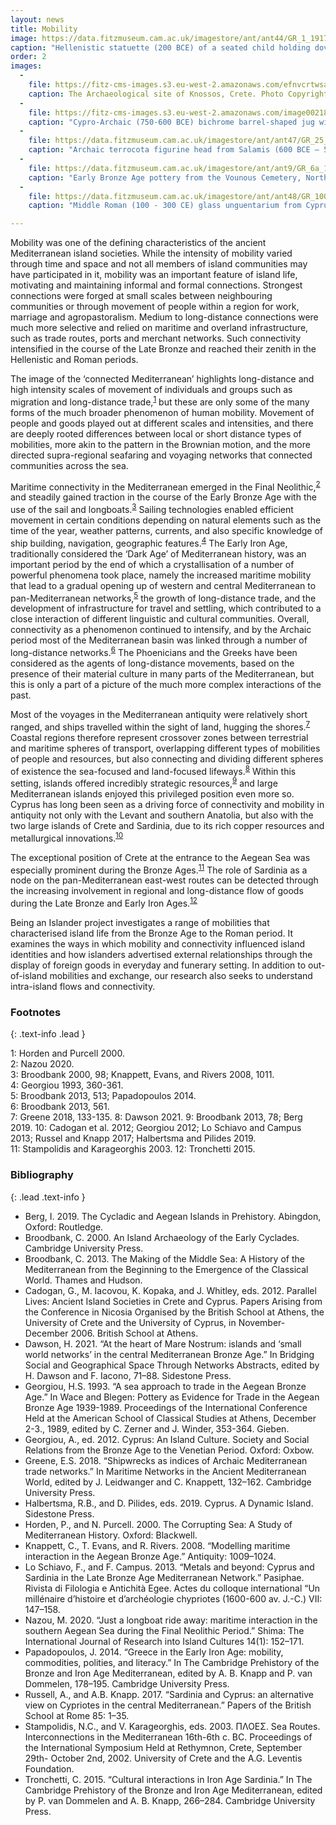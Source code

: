 ```yaml
---
layout: news
title: Mobility
image: https://data.fitzmuseum.cam.ac.uk/imagestore/ant/ant44/GR_1_1917_1_201410_jas244_dc2.jpg
caption: "Hellenistic statuette (200 BCE) of a seated child holding dove, © The Fitzwilliam Museum, Cambridge 2020."
order: 2
images:
  -
    file: https://fitz-cms-images.s3.eu-west-2.amazonaws.com/efnvcrtwsaefbik-copy-1-.jpg
    caption: The Archaeological site of Knossos, Crete. Photo Copyright Christophilopoulou 2021
  -
    file: https://fitz-cms-images.s3.eu-west-2.amazonaws.com/image00218.jpg
    caption: "Cypro-Archaic (750-600 BCE) bichrome barrel-shaped jug with concentric circles and stylised birds, from Cyprus @Fitzwilliam Museum 2020"
  -
    file: https://data.fitzmuseum.cam.ac.uk/imagestore/ant/ant47/GR_25_1890_1_201604_kly25_dc2.jpg
    caption: "Archaic terrocota figurine head from Salamis (600 BCE — 501 BCE)"
  -
    file: https://data.fitzmuseum.cam.ac.uk/imagestore/ant/ant9/GR_6a_1939_281_29.jpg
    caption: "Early Bronze Age pottery from the Vounous Cemetery, North Cyprus. @ Fitzwilliam museum 2020."
  -
    file: https://data.fitzmuseum.cam.ac.uk/imagestore/ant/ant48/GR_100_1888_1_201706_sjc288_dc2.jpg
    caption: "Middle Roman (100 - 300 CE) glass unguentarium from Cyprus"

---
```


Mobility was one of the defining characteristics of the ancient Mediterranean island societies. While the intensity of mobility varied through time and space and not all members of island communities may have participated in it, mobility was an important feature of island life, motivating and maintaining informal and formal connections. Strongest connections were forged at small scales between neighbouring communities or through movement of people within a region for work, marriage and agropastoralism. Medium to long-distance connections were much more selective and relied on maritime and overland infrastructure, such as trade routes, ports and merchant networks. Such connectivity intensified in the course of the Late Bronze and reached their zenith in the Hellenistic and Roman periods.

The image of the ‘connected Mediterranean’ highlights long-distance and high intensity scales of movement of individuals and groups such as migration and long-distance trade,<sup>[1](#f1)</sup> but these are only some of the many forms of the much broader phenomenon of human mobility. Movement of people and goods played out at different scales and intensities, and there are deeply rooted differences between local or short distance types of mobilities, more akin to the pattern in the Brownian motion, and the more directed supra-regional seafaring and voyaging networks that connected communities across the sea.

Maritime connectivity in the Mediterranean emerged in the Final Neolithic,<sup>[2](#f2)</sup> and steadily gained traction in the course of the Early Bronze Age with the use of the sail and longboats.<sup>[3](#f3)</sup> Sailing technologies enabled efficient movement in certain conditions depending on natural elements such as the time of the year, weather patterns, currents, and also specific knowledge of ship building, navigation, geographic features.<sup>[4](#f4)</sup> The Early Iron Age, traditionally considered the ‘Dark Age’ of Mediterranean history, was an important period by the end of which a crystallisation of a number of powerful phenomena took place, namely the increased maritime mobility that lead to a gradual opening up of western and central Mediterranean to pan-Mediterranean networks,<sup>[5](#f5)</sup> the growth of long-distance trade, and the development of infrastructure for travel and settling, which contributed to a close interaction of different linguistic and cultural communities. Overall, connectivity as a phenomenon continued to intensify, and by the Archaic period most of the Mediterranean basin was linked through a number of long-distance networks.<sup>[6](#f6)</sup> The Phoenicians and the Greeks have been considered as the agents of long-distance movements, based on the presence of their material culture in many parts of the Mediterranean, but this is only a part of a picture of the much more complex interactions of the past.

Most of the voyages in the Mediterranean antiquity were relatively short ranged, and ships travelled within the sight of land, hugging the shores.<sup>[7](#f7)</sup> Coastal regions therefore represent crossover zones between terrestrial and maritime spheres of transport, overlapping different types of mobilities of people and resources, but also connecting and dividing different spheres of existence  the sea-focused and land-focused lifeways.<sup>[8](#f8)</sup> Within this setting, islands offered incredibly strategic resources,<sup>[9](#f9)</sup> and large Mediterranean islands enjoyed this privileged position even more so. Cyprus has long been seen as a driving force of connectivity and mobility in antiquity not only with the Levant and southern Anatolia, but also with the two large islands of Crete and Sardinia, due to its rich copper resources and metallurgical innovations.<sup>[10](#f10)</sup>

The exceptional position of Crete at the entrance to the Aegean Sea was especially prominent during the Bronze Ages.<sup>[11](#f11)</sup> The role of Sardinia as a node on the pan-Mediterranean east-west routes can be detected through the increasing involvement in regional and long-distance flow of goods during the Late Bronze and Early Iron Ages.<sup>[12](#f12)</sup>

Being an Islander project investigates a range of mobilities that characterised island life from the Bronze Age to the Roman period. It examines the ways in which mobility and connectivity influenced island identities and how islanders advertised external relationships through the display of foreign goods in everyday and funerary setting. In addition to out-of-island mobilities and exchange, our research also seeks to understand intra-island flows and connectivity.

### Footnotes
{: .text-info .lead }

<a name="f1" class="anchor">1</a>: Horden and Purcell 2000.  
<a name="f2" class="anchor">2</a>: Nazou 2020.  
<a name="f3" class="anchor">3</a>: Broodbank 2000, 98; Knappett, Evans, and Rivers 2008, 1011.   
<a name="f4" class="anchor">4</a>: Georgiou 1993, 360-361.  
<a name="f5" class="anchor">5</a>: Broodbank 2013, 513; Papadopoulos 2014.  
<a name="f6" class="anchor">6</a>: Broodbank 2013, 561.  
<a name="f7" class="anchor">7</a>: Greene 2018, 133-135.
<a name="f8" class="anchor">8</a>: Dawson 2021.
<a name="f9" class="anchor">9</a>: Broodbank 2013, 78; Berg 2019.
<a name="f10" class="anchor">10</a>: Cadogan et al. 2012; Georgiou 2012; Lo Schiavo and Campus 2013; Russel and Knapp 2017; Halbertsma and Pilides 2019.  
<a name="f11" class="anchor">11</a>: Stampolidis and Karageorghis 2003.
<a name="f12" class="anchor">12</a>: Tronchetti 2015.

### Bibliography
{: .lead .text-info }

* Berg, I. 2019. The Cycladic and Aegean Islands in Prehistory. Abingdon, Oxford: Routledge.
* Broodbank, C. 2000. An Island Archaeology of the Early Cyclades. Cambridge University Press.
* Broodbank, C. 2013. The Making of the Middle Sea: A History of the Mediterranean from the Beginning to the Emergence of the Classical World. Thames and Hudson.
* Cadogan, G., M. Iacovou, K. Kopaka, and J. Whitley, eds. 2012. Parallel Lives: Ancient Island Societies in Crete and Cyprus. Papers Arising from the Conference in Nicosia Organised by the British School at Athens, the University of Crete and the University of Cyprus, in November-December 2006. British School at Athens.
* Dawson, H. 2021. “At the heart of Mare Nostrum: islands and ‘small world networks’ in the central Mediterranean Bronze Age.” In Bridging Social and Geographical Space Through Networks Abstracts, edited by H. Dawson and F. Iacono, 71–88. Sidestone Press.
* Georgiou, H.S. 1993. “A sea approach to trade in the Aegean Bronze Age.” In Wace and Blegen: Pottery as Evidence for Trade in the Aegean Bronze Age 1939-1989. Proceedings of the International Conference Held at the American School of Classical Studies at Athens, December 2-3., 1989, edited by C. Zerner and J. Winder, 353-364. Gieben.
* Georgiou, A., ed. 2012. Cyprus: An Island Culture. Society and Social Relations from the Bronze Age to the Venetian Period. Oxford: Oxbow.
* Greene, E.S. 2018. “Shipwrecks as indices of Archaic Mediterranean trade networks.” In Maritime Networks in the Ancient Mediterranean World, edited by J. Leidwanger and C. Knappett, 132–162. Cambridge University Press.
* Halbertsma, R.B., and D. Pilides, eds. 2019. Cyprus. A Dynamic Island. Sidestone Press.
*  Horden, P., and N. Purcell. 2000. The Corrupting Sea: A Study of Mediterranean History. Oxford: Blackwell.
* Knappett, C., T. Evans, and R. Rivers. 2008. “Modelling maritime interaction in the Aegean Bronze Age.” Antiquity: 1009–1024.
* Lo Schiavo, F., and F. Campus. 2013. “Metals and beyond: Cyprus and Sardinia in the Late Bronze Age Mediterranean Network.” Pasiphae. Rivista di Filologia e Antichità Egee. Actes du colloque international “Un millénaire d’histoire et d’archéologie chypriotes (1600-600 av. J.-C.) VII: 147–158.
* Nazou, M. 2020. “Just a longboat ride away: maritime interaction in the southern Aegean Sea during the Final Neolithic Period.” Shima: The International Journal of Research into Island Cultures 14(1): 152–171.
* Papadopoulos, J. 2014. “Greece in the Early Iron Age: mobility, commodities, polities, and literacy.” In The Cambridge Prehistory of the Bronze and Iron Age Mediterranean, edited by A. B. Knapp and P. van Dommelen, 178–195. Cambridge University Press.
* Russell, A., and A.B. Knapp. 2017. “Sardinia and Cyprus: an alternative view on Cypriotes in the central Mediterranean.” Papers of the British School at Rome 85: 1–35.
* Stampolidis, N.C., and V. Karageorghis, eds. 2003. ΠΛΟΕΣ. Sea Routes. Interconnections in the Mediterranean 16th-6th c. BC. Proceedings of the International Symposium Held at Rethymnon, Crete, September 29th- October 2nd, 2002. University of Crete and the A.G. Leventis Foundation.
* Tronchetti, C. 2015. “Cultural interactions in Iron Age Sardinia.” In The Cambridge Prehistory of the Bronze and Iron Age Mediterranean, edited by P. van Dommelen and A. B. Knapp, 266–284. Cambridge University Press.
